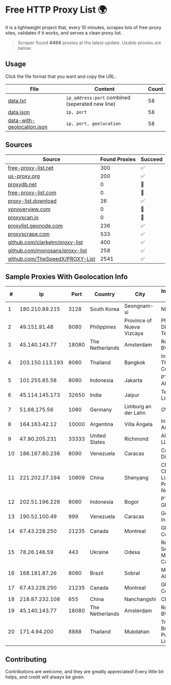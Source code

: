 
# Free HTTP Proxy List 🌍

It is a lightweight project that, every 10 minutes, scrapes lots of free-proxy sites, validates if it works, and serves a clean proxy list.


> Scraper found **4494** proxies at the latest update. Usable proxies are below.

## Usage

Click the file format that you want and copy the URL.


|File|Content|Count|
|----|-------|-----|
|[data.txt](https://raw.githubusercontent.com/themiralay/Proxy-List-World/master/data.txt)|`ip_address:port` combined (seperated new line)|58|
|[data.json](https://raw.githubusercontent.com/themiralay/Proxy-List-World/master/data.json)|`ip, port`|58|
|[data-with-geolocation.json](https://raw.githubusercontent.com/themiralay/Proxy-List-World/master/data-with-geolocation.json)|`ip, port, geolocation`|58|

## Sources

|Source|Found Proxies|Succeed|
|------|-------------|-------|
|[free-proxy-list.net](https://free-proxy-list.net)|300|✅|
|[us-proxy.org](https://www.us-proxy.org)|200|✅|
|[proxydb.net](http://proxydb.net)|0|🚫|
|[free-proxy-list.com](https://free-proxy-list.com/?page=&port=&type%5B%5D=http&type%5B%5D=https&up_time=0&search=Search)|0|🚫|
|[proxy-list.download](https://www.proxy-list.download/HTTP)|26|✅|
|[vpnoverview.com](https://vpnoverview.com/privacy/anonymous-browsing/free-proxy-servers)|0|🚫|
|[proxyscan.io](https://www.proxyscan.io)|0|🚫|
|[proxylist.geonode.com](https://proxylist.geonode.com/api/proxy-list?limit=300&page=1&sort_by=lastChecked&sort_type=desc&protocols=http,https)|236|✅|
|[proxyscrape.com](https://api.proxyscrape.com/v2/?request=displayproxies&protocol=http&timeout=10000&country=all&ssl=all&anonymity=all)|533|✅|
|[github.com/clarketm/proxy-list](https://raw.githubusercontent.com/clarketm/proxy-list/master/proxy-list-raw.txt)|400|✅|
|[github.com/monosans/proxy-list](https://raw.githubusercontent.com/monosans/proxy-list/main/proxies/http.txt)|258|✅|
|[github.com/TheSpeedX/PROXY-List](https://raw.githubusercontent.com/TheSpeedX/PROXY-List/master/http.txt)|2541|✅|


## Sample Proxies With Geolocation Info

|#|Ip|Port|Country|City|Internet Service Provider|
|-|--|----|-------|----|-------------------------|
|1|180.210.89.215|3128|South Korea|Seongnam-si|NHNCLOUD|
|2|49.151.91.48|8080|Philippines|Province of Nueva Vizcaya|Philippine Long Distance Telephone Co.|
|3|45.140.143.77|18080|The Netherlands|Amsterdam|RoyaleHosting BV|
|4|203.150.113.193|8080|Thailand|Bangkok|Internet Thailand Company Ltd.|
|5|101.255.85.58|8080|Indonesia|Jakarta|PT Remala Abadi|
|6|45.114.145.173|32650|India|Jaipur|Tejays Dynamic Limited|
|7|51.68.175.56|1080|Germany|Limburg an der Lahn|OVH SAS|
|8|164.163.42.12|10000|Argentina|Villa Ángela|Interret Villa Angela SRL|
|9|47.90.205.231|33333|United States|Richmond|Alibaba.com LLC|
|10|186.167.80.236|8090|Venezuela|Caracas|Corporacion Digitel C.A|
|11|221.202.27.194|10809|China|Shenyang|CNC Group CHINA169 Liaoning Province Network|
|12|202.51.196.226|8080|Indonesia|Bogor|PT. Sejahtera Globalindo|
|13|190.52.100.49|999|Venezuela|Caracas|Gold Data USA Inc|
|14|67.43.228.250|21235|Canada|Montreal|GloboTech Communications|
|15|78.26.146.59|443|Ukraine|Odesa|Renome-Service: Joint Multimedia Cable Network|
|16|168.181.87.26|8080|Brazil|Sobral|M. R. MELO ALEXANDRINO|
|17|67.43.228.250|21235|Canada|Montreal|GloboTech Communications|
|18|218.87.232.108|655|China|Nanchangshi|Chinanet|
|19|45.140.143.77|18080|The Netherlands|Amsterdam|RoyaleHosting BV|
|20|171.4.94.200|8888|Thailand|Mukdahan|Triple T Broadband Public Company Limited|



## Contributing

Contributions are welcome, and they are greatly appreciated! Every
little bit helps, and credit will always be given.


